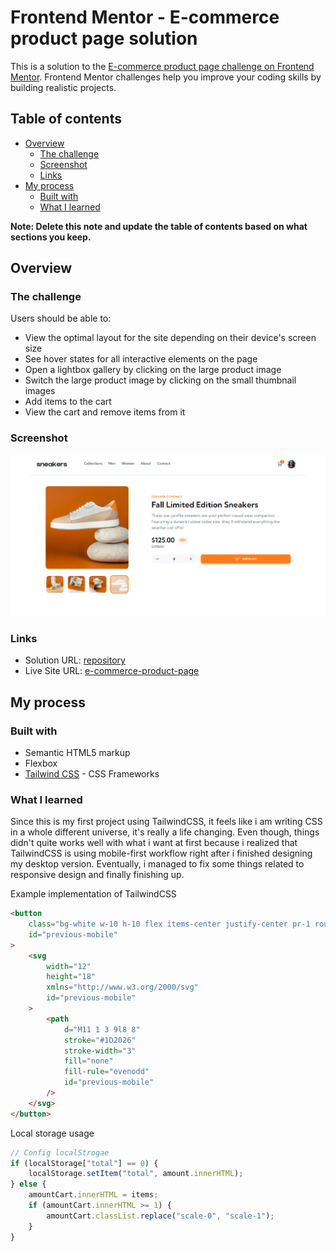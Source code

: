 # Frontend Mentor - E-commerce product page solution

This is a solution to the [E-commerce product page challenge on Frontend Mentor](https://www.frontendmentor.io/challenges/ecommerce-product-page-UPsZ9MJp6). Frontend Mentor challenges help you improve your coding skills by building realistic projects.

## Table of contents

-   [Overview](#overview)
    -   [The challenge](#the-challenge)
    -   [Screenshot](#screenshot)
    -   [Links](#links)
-   [My process](#my-process)
    -   [Built with](#built-with)
    -   [What I learned](#what-i-learned)

**Note: Delete this note and update the table of contents based on what sections you keep.**

## Overview

### The challenge

Users should be able to:

-   View the optimal layout for the site depending on their device's screen size
-   See hover states for all interactive elements on the page
-   Open a lightbox gallery by clicking on the large product image
-   Switch the large product image by clicking on the small thumbnail images
-   Add items to the cart
-   View the cart and remove items from it

### Screenshot

![](./dist/images/screenshot-web.png)

### Links

-   Solution URL: [repository](https://github.com/Bravonoid/ecommerce-product-page)
-   Live Site URL: [e-commerce-product-page](https://ecommerce-product-page-bravonoid.vercel.app/)

## My process

### Built with

-   Semantic HTML5 markup
-   Flexbox
-   [Tailwind CSS](https://tailwindcss.com/) - CSS Frameworks

### What I learned

Since this is my first project using TailwindCSS, it feels like i am writing CSS in a whole different universe, it's really a life changing. Even though, things didn't quite works well with what i want at first because i realized that TailwindCSS is using mobile-first workflow right after i finished designing my desktop version. Eventually, i managed to fix some things related to responsive design and finally finishing up.

Example implementation of TailwindCSS

```html
<button
	class="bg-white w-10 h-10 flex items-center justify-center pr-1 rounded-full absolute left-6 z-10 sm:hidden"
	id="previous-mobile"
>
	<svg
		width="12"
		height="18"
		xmlns="http://www.w3.org/2000/svg"
		id="previous-mobile"
	>
		<path
			d="M11 1 3 9l8 8"
			stroke="#1D2026"
			stroke-width="3"
			fill="none"
			fill-rule="evenodd"
			id="previous-mobile"
		/>
	</svg>
</button>
```

Local storage usage

```js
// Config localStrogae
if (localStorage["total"] == 0) {
	localStorage.setItem("total", amount.innerHTML);
} else {
	amountCart.innerHTML = items;
	if (amountCart.innerHTML >= 1) {
		amountCart.classList.replace("scale-0", "scale-1");
	}
}
```
